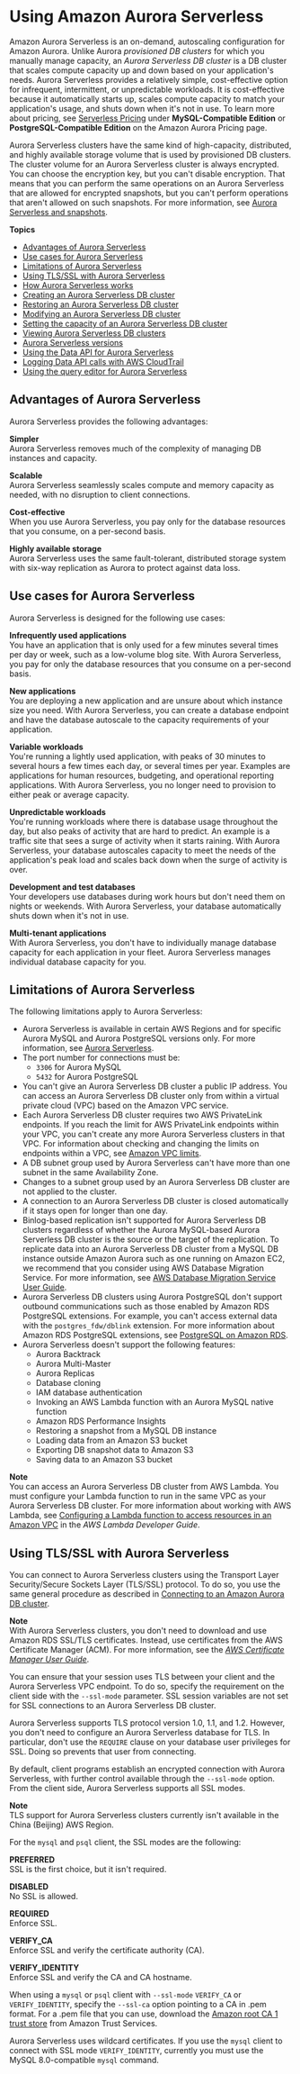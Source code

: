 # Using Amazon Aurora Serverless<a name="aurora-serverless"></a>

 Amazon Aurora Serverless is an on\-demand, autoscaling configuration for Amazon Aurora\. Unlike Aurora *provisioned DB clusters* for which you manually manage capacity, an *Aurora Serverless DB cluster* is a DB cluster that scales compute capacity up and down based on your application's needs\. Aurora Serverless provides a relatively simple, cost\-effective option for infrequent, intermittent, or unpredictable workloads\. It is cost\-effective because it automatically starts up, scales compute capacity to match your application's usage, and shuts down when it's not in use\. To learn more about pricing, see [Serverless Pricing](https://aws.amazon.com/rds/aurora/pricing/) under **MySQL\-Compatible Edition** or **PostgreSQL\-Compatible Edition** on the Amazon Aurora Pricing page\. 

 Aurora Serverless clusters have the same kind of high\-capacity, distributed, and highly available storage volume that is used by provisioned DB clusters\. The cluster volume for an Aurora Serverless cluster is always encrypted\. You can choose the encryption key, but you can't disable encryption\. That means that you can perform the same operations on an Aurora Serverless that are allowed for encrypted snapshots, but you can't perform operations that aren't allowed on such snapshots\. For more information, see [Aurora Serverless and snapshots](aurora-serverless.how-it-works.md#aurora-serverless.snapshots)\. 

**Topics**
+ [Advantages of Aurora Serverless](#aurora-serverless.advantages)
+ [Use cases for Aurora Serverless](#aurora-serverless.use-cases)
+ [Limitations of Aurora Serverless](#aurora-serverless.limitations)
+ [Using TLS/SSL with Aurora Serverless](#aurora-serverless.tls)
+ [How Aurora Serverless works](aurora-serverless.how-it-works.md)
+ [Creating an Aurora Serverless DB cluster](aurora-serverless.create.md)
+ [Restoring an Aurora Serverless DB cluster](aurora-serverless.restorefromsnapshot.md)
+ [Modifying an Aurora Serverless DB cluster](aurora-serverless.modifying.md)
+ [Setting the capacity of an Aurora Serverless DB cluster](aurora-serverless.setting-capacity.md)
+ [Viewing Aurora Serverless DB clusters](aurora-serverless.viewing.md)
+ [Aurora Serverless versions](aurora-serverless.relnotes.md)
+ [Using the Data API for Aurora Serverless](data-api.md)
+ [Logging Data API calls with AWS CloudTrail](logging-using-cloudtrail-data-api.md)
+ [Using the query editor for Aurora Serverless](query-editor.md)

## Advantages of Aurora Serverless<a name="aurora-serverless.advantages"></a>

Aurora Serverless provides the following advantages:

**Simpler**  
Aurora Serverless removes much of the complexity of managing DB instances and capacity\.

**Scalable**  
Aurora Serverless seamlessly scales compute and memory capacity as needed, with no disruption to client connections\.

**Cost\-effective**  
When you use Aurora Serverless, you pay only for the database resources that you consume, on a per\-second basis\. 

**Highly available storage**  
Aurora Serverless uses the same fault\-tolerant, distributed storage system with six\-way replication as Aurora to protect against data loss\.

## Use cases for Aurora Serverless<a name="aurora-serverless.use-cases"></a>

Aurora Serverless is designed for the following use cases:

**Infrequently used applications**  
You have an application that is only used for a few minutes several times per day or week, such as a low\-volume blog site\. With Aurora Serverless, you pay for only the database resources that you consume on a per\-second basis\.

**New applications**  
You are deploying a new application and are unsure about which instance size you need\. With Aurora Serverless, you can create a database endpoint and have the database autoscale to the capacity requirements of your application\.

**Variable workloads**  
You're running a lightly used application, with peaks of 30 minutes to several hours a few times each day, or several times per year\. Examples are applications for human resources, budgeting, and operational reporting applications\. With Aurora Serverless, you no longer need to provision to either peak or average capacity\.

**Unpredictable workloads**  
You're running workloads where there is database usage throughout the day, but also peaks of activity that are hard to predict\. An example is a traffic site that sees a surge of activity when it starts raining\. With Aurora Serverless, your database autoscales capacity to meet the needs of the application's peak load and scales back down when the surge of activity is over\.

**Development and test databases**  
Your developers use databases during work hours but don't need them on nights or weekends\. With Aurora Serverless, your database automatically shuts down when it's not in use\.

**Multi\-tenant applications**  
With Aurora Serverless, you don't have to individually manage database capacity for each application in your fleet\. Aurora Serverless manages individual database capacity for you\.

## Limitations of Aurora Serverless<a name="aurora-serverless.limitations"></a>

The following limitations apply to Aurora Serverless:
+ Aurora Serverless is available in certain AWS Regions and for specific Aurora MySQL and Aurora PostgreSQL versions only\. For more information, see [Aurora Serverless](Concepts.AuroraFeaturesRegionsDBEngines.grids.md#Concepts.Aurora_Fea_Regions_DB-eng.Feature.Serverless)\. 
+ The port number for connections must be:
  + `3306` for Aurora MySQL
  + `5432` for Aurora PostgreSQL
+ You can't give an Aurora Serverless DB cluster a public IP address\. You can access an Aurora Serverless DB cluster only from within a virtual private cloud \(VPC\) based on the Amazon VPC service\.
+ Each Aurora Serverless DB cluster requires two AWS PrivateLink endpoints\. If you reach the limit for AWS PrivateLink endpoints within your VPC, you can't create any more Aurora Serverless clusters in that VPC\. For information about checking and changing the limits on endpoints within a VPC, see [Amazon VPC limits](https://docs.aws.amazon.com/vpc/latest/userguide/amazon-vpc-limits.html)\. 
+ A DB subnet group used by Aurora Serverless can't have more than one subnet in the same Availability Zone\.
+ Changes to a subnet group used by an Aurora Serverless DB cluster are not applied to the cluster\.
+ A connection to an Aurora Serverless DB cluster is closed automatically if it stays open for longer than one day\.
+ Binlog\-based replication isn't supported for Aurora Serverless DB clusters regardless of whether the Aurora MySQL\-based Aurora Serverless DB cluster is the source or the target of the replication\. To replicate data into an Aurora Serverless DB cluster from a MySQL DB instance outside Amazon Aurora such as one running on Amazon EC2, we recommend that you consider using AWS Database Migration Service\. For more information, see [AWS Database Migration Service User Guide](https://docs.aws.amazon.com/dms/latest/userguide/)\. 
+ Aurora Serverless DB clusters using Aurora PostgreSQL don't support outbound communications such as those enabled by Amazon RDS PostgreSQL extensions\. For example, you can't access external data with the `postgres_fdw/dblink` extension\. For more information about Amazon RDS PostgreSQL extensions, see [PostgreSQL on Amazon RDS](https://docs.aws.amazon.com/AmazonRDS/latest/UserGuide/CHAP_PostgreSQL.html#PostgreSQL.Concepts.General.FeatureSupport.Extensions.101x)\. 
+ Aurora Serverless doesn't support the following features:
  + Aurora Backtrack
  + Aurora Multi\-Master
  + Aurora Replicas
  + Database cloning
  + IAM database authentication
  + Invoking an AWS Lambda function with an Aurora MySQL native function
  + Amazon RDS Performance Insights
  + Restoring a snapshot from a MySQL DB instance
  + Loading data from an Amazon S3 bucket 
  + Exporting DB snapshot data to Amazon S3
  + Saving data to an Amazon S3 bucket

**Note**  
You can access an Aurora Serverless DB cluster from AWS Lambda\. You must configure your Lambda function to run in the same VPC as your Aurora Serverless DB cluster\. For more information about working with AWS Lambda, see [Configuring a Lambda function to access resources in an Amazon VPC](https://docs.aws.amazon.com/lambda/latest/dg/vpc.html) in the *AWS Lambda Developer Guide*\.

## Using TLS/SSL with Aurora Serverless<a name="aurora-serverless.tls"></a>

 You can connect to Aurora Serverless clusters using the Transport Layer Security/Secure Sockets Layer \(TLS/SSL\) protocol\. To do so, you use the same general procedure as described in [Connecting to an Amazon Aurora DB cluster](Aurora.Connecting.md)\. 

**Note**  
With Aurora Serverless clusters, you don't need to download and use Amazon RDS SSL/TLS certificates\. Instead, use certificates from the AWS Certificate Manager \(ACM\)\. For more information, see the *[AWS Certificate Manager User Guide](https://docs.aws.amazon.com/acm/latest/userguide/)*\.

 You can ensure that your session uses TLS between your client and the Aurora Serverless VPC endpoint\. To do so, specify the requirement on the client side with the `--ssl-mode` parameter\. SSL session variables are not set for SSL connections to an Aurora Serverless DB cluster\. 

 Aurora Serverless supports TLS protocol version 1\.0, 1\.1, and 1\.2\. However, you don't need to configure an Aurora Serverless database for TLS\. In particular, don't use the `REQUIRE` clause on your database user privileges for SSL\. Doing so prevents that user from connecting\. 

 By default, client programs establish an encrypted connection with Aurora Serverless, with further control available through the `--ssl-mode` option\. From the client side, Aurora Serverless supports all SSL modes\. 

**Note**  
 TLS support for Aurora Serverless clusters currently isn't available in the China \(Beijing\) AWS Region\. 

 For the `mysql` and `psql` client, the SSL modes are the following: 

**PREFERRED**  
 SSL is the first choice, but it isn't required\. 

**DISABLED**  
 No SSL is allowed\. 

**REQUIRED**  
 Enforce SSL\. 

**VERIFY\_CA**  
 Enforce SSL and verify the certificate authority \(CA\)\. 

**VERIFY\_IDENTITY**  
 Enforce SSL and verify the CA and CA hostname\. 

When using a `mysql` or `psql` client with `--ssl-mode` `VERIFY_CA` or `VERIFY_IDENTITY`, specify the `--ssl-ca` option pointing to a CA in \.pem format\. For a \.pem file that you can use, download the [Amazon root CA 1 trust store](https://www.amazontrust.com/repository/AmazonRootCA1.pem) from Amazon Trust Services\. 

 Aurora Serverless uses wildcard certificates\. If you use the `mysql` client to connect with SSL mode `VERIFY_IDENTITY`, currently you must use the MySQL 8\.0\-compatible `mysql` command\. 